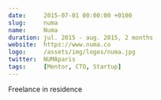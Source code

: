 ```yaml
---
date:     2015-07-01 00:00:00 +0100
slug:     numa
name:     Numa
duration: jul. 2015 - aug. 2015, 2 months
website:  https://www.numa.co
logo:     /assets/img/logos/numa.jpg
twitter:  NUMAparis
tags:     [Mentor, CTO, Startup]
---
```


Freelance in residence
